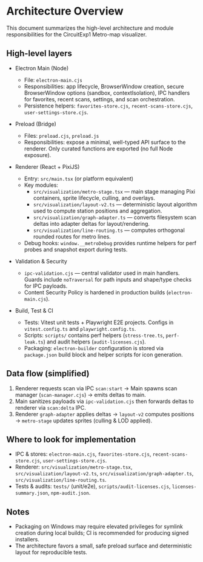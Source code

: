 # Architecture Overview

This document summarizes the high-level architecture and module responsibilities for the CircuitExp1 Metro-map visualizer.

## High-level layers

- Electron Main (Node)
  - File: `electron-main.cjs`
  - Responsibilities: app lifecycle, BrowserWindow creation, secure BrowserWindow options (sandbox, contextIsolation), IPC handlers for favorites, recent scans, settings, and scan orchestration.
  - Persistence helpers: `favorites-store.cjs`, `recent-scans-store.cjs`, `user-settings-store.cjs`.

- Preload (Bridge)
  - Files: `preload.cjs`, `preload.js`
  - Responsibilities: expose a minimal, well-typed API surface to the renderer. Only curated functions are exported (no full Node exposure).

- Renderer (React + PixiJS)
  - Entry: `src/main.tsx` (or platform equivalent)
  - Key modules:
    - `src/visualization/metro-stage.tsx` — main stage managing Pixi containers, sprite lifecycle, culling, and overlays.
    - `src/visualization/layout-v2.ts` — deterministic layout algorithm used to compute station positions and aggregation.
    - `src/visualization/graph-adapter.ts` — converts filesystem scan deltas into adapter deltas for layout/rendering.
    - `src/visualization/line-routing.ts` — computes orthogonal rounded routes for metro lines.
  - Debug hooks: `window.__metroDebug` provides runtime helpers for perf probes and snapshot export during tests.

- Validation & Security
  - `ipc-validation.cjs` — central validator used in main handlers. Guards include `noTraversal` for path inputs and shape/type checks for IPC payloads.
  - Content Security Policy is hardened in production builds (`electron-main.cjs`).

- Build, Test & CI
  - Tests: Vitest unit tests + Playwright E2E projects. Configs in `vitest.config.ts` and `playwright.config.ts`.
  - Scripts: `scripts/` contains perf helpers (`stress-tree.ts`, `perf-leak.ts`) and audit helpers (`audit-licenses.cjs`).
  - Packaging: `electron-builder` configuration is stored via `package.json` build block and helper scripts for icon generation.

## Data flow (simplified)
1. Renderer requests scan via IPC `scan:start` → Main spawns scan manager (`scan-manager.cjs`) → emits deltas to main.
2. Main sanitizes payloads via `ipc-validation.cjs` then forwards deltas to renderer via `scan:delta` IPC.
3. Renderer `graph-adapter` applies deltas → `layout-v2` computes positions → `metro-stage` updates sprites (culling & LOD applied).

## Where to look for implementation
- IPC & stores: `electron-main.cjs`, `favorites-store.cjs`, `recent-scans-store.cjs`, `user-settings-store.cjs`.
- Renderer: `src/visualization/metro-stage.tsx`, `src/visualization/layout-v2.ts`, `src/visualization/graph-adapter.ts`, `src/visualization/line-routing.ts`.
- Tests & audits: `tests/` (unit/e2e), `scripts/audit-licenses.cjs`, `licenses-summary.json`, `npm-audit.json`.

## Notes
- Packaging on Windows may require elevated privileges for symlink creation during local builds; CI is recommended for producing signed installers.
- The architecture favors a small, safe preload surface and deterministic layout for reproducible tests.

